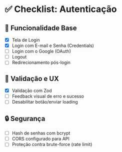 # ✅ Checklist: Autenticação

## 🔐 Funcionalidade Base

- [x] Tela de Login
- [x] Login com E-mail e Senha (Credentials)
- [ ] Login com o Google (OAuth)
- [ ] Logout
- [ ] Redirecionamento pós-login

## 🧠 Validação e UX

- [x] Validação com Zod
- [ ] Feedback visual de erro e sucesso
- [ ] Desabilitar botão/enviar loading

## 🔒 Segurança

- [ ] Hash de senhas com bcrypt
- [ ] CORS configurado para API
- [ ] Proteção contra brute-force (rate limit)
